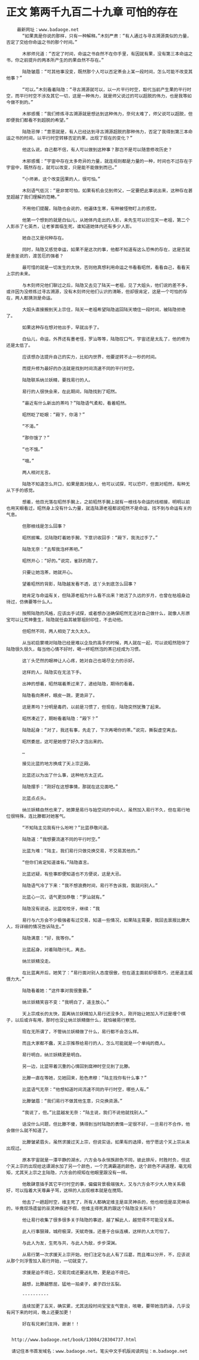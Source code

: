 # 正文 第两千九百二十九章 可怕的存在
        最新网址：www.badaoge.net
          “如果真是你说的那样，只有一种解释。”木刻严肃：“有人通过与寻古溯源类似的力量，否定了交给你命运之书的那个时间。”
      
          木邪师兄道：“否定了时间，命运之书自然不在你手里，有因就有果，没有第三本命运之书，你之前提升的两本所产生的的果自然不存在。”
      
          陆隐皱眉：“可其他事没变，既然那个人可以否定茶会上某一段时间，怎么可能不改变其他事？”
      
          “可以。”木刻看着陆隐：“寻古溯源就可以，以一片平行时空，取代当前产生果的平行时空，而平行时空不涉及其它一切，这是一种伟力，就是师父说过的可以超脱的伟力，也是我等如今做不到的。”
      
          木邪感慨：“我们修炼寻古溯源就是想达到这种伟力，奈何太难了，师父说可以超脱，但即便我们都看不到超脱的希望。”
      
          陆隐忌惮：“意思就是，有人已经达到寻古溯源超脱的那种伟力，否定了我得到第三本命运之书的时间，以平行时空转移否定的果，出现了现在的变化？”
      
          他这么说，自己都不信，有人可以做到这种事？那岂不是可以随意修改历史？
      
          木邪感慨：“宇宙中存在太多奇异的力量，就连规则都是力量的一种，时间也不过存在于宇宙中，既然存在，就可以改变，只是能不能做到而已。”
      
          “小师弟，这个改变因果的人，很可怕。”
      
          木刻语气低沉：“是非常可怕，如果有机会见到师父，一定要把此事说出来，这种存在甚至超越了我们理解的范畴。”
      
          不用他们提醒，陆隐也会说的，他遍体生寒，有种被怪物盯上的感觉。
      
          他第一个想到的就是白仙儿，从她体内走出的人影，未先生可以拦住天一老祖，第二个人影杀了七英杰，让老爹面临生死，谁知道她体内还有多少人影。
      
          她自己又是何种存在。
      
          同时，陆隐又感觉幸运，如果不是这次的事，他都不知道有这么恐怖的存在，这是否就是舍圣说的，渡苦厄的强者？
      
          最可惜的就是一切发生的太快，否则他真想利用命运之书看看昭然，看看自己，看看天上宗的未来。
      
          与木刻师兄他们聊过之后，陆隐又去见了陆天一老祖，见了大姐头，他们说的差不多，或许因为没修炼过寻古溯源，没有木刻师兄他们认识的清晰，但却很肯定，这是一个可怕的存在，两人都猜测是命运。
      
          大姐头直接搬到天上宗住，陆天一老祖希望陆隐返回陆天境住一段时间，被陆隐拒绝了。
      
          如果这种存在想对他出手，早就出手了。
      
          白仙儿，命运，外界还有墨老怪，罗汕等等，陆隐叹口气，宇宙还是太乱了，他的修为还是太低了。
      
          应该想办法提升自己的实力，比如内世界，他要逆转不止一秒的时间。
      
          而提升修为最好的办法就是找到时间流速不同的平行时空。
      
          陆隐联系纳兰妖精，要找易行的人。
      
          易行的人很快会来，在此期间，陆隐找到了昭然。
      
          “最近有什么新出的茶吗？”陆隐语气柔和，看着昭然。
      
          昭然眨了眨眼：“殿下，你渴？”
      
          “不渴。”
      
          “那你饿了？”
      
          “也不饿。”
      
          “哦。”
      
          两人相对无言。
      
          陆隐不知道怎么开口，如果是面对敌人，他可以试探，可以恐吓，但面对昭然，有种无从下手的感觉。
      
          想着，他目光落在昭然手腕上，之前昭然手腕上就有一根线与命运的线相接，明明以前也用天眼看过，昭然身上没有什么力量，就连陆源老祖都说昭然不是命运，找不到与命运有关的气息。
      
          但那根线是怎么回事？
      
          昭然抿嘴，见陆隐盯着她手腕，下意识收回手：“殿下，我洗过手了。”
      
          陆隐无奈：“去帮我泡杯茶吧。”
      
          昭然开心：“好的。”说完，雀跃的跑了。
      
          只要让她泡茶，她就开心。
      
          望着昭然的背影，陆隐越发看不透，这丫头到底怎么回事？
      
          她肯定与命运有关，但陆源老祖为什么看不出来？她活了久远的岁月，也曾在枯祖身边待过，仿佛要等什么人。
      
          按照陆隐的风格，应该出手试探，或者想办法确保昭然无法对自己做什么，就像人形原宝可以让荒神重生，陆隐就任由其被慧祖封印住，不去动他。
      
          但昭然不同，两人相处了太久太久。
      
          从当初启蒙境对陆隐已经是难以企及的高手的时候，两人就在一起，可以说昭然陪伴了陆隐很久很久，每当他心情不好时，喝一杯昭然泡的茶已经成为习惯。
      
          这丫头茫然的眼神让人心疼，她对自己也竭尽全力的示好。
      
          这样的人，陆隐实在无法下手。
      
          出神的想着，昭然端着茶过来了，递给陆隐，期待的看着。
      
          陆隐看向茶杯，眼皮一跳，更诡异了。
      
          这是茶吗？分明是毒药，以前是习惯了，但现在，陆隐突然犹豫了起来。
      
          昭然凑近了，期盼看着陆隐：“殿下？”
      
          陆隐起身：“对了，我还有事，先走了，下次再喝你的茶。”说完，撕裂虚空离去。
      
          昭然委屈，这可是她想了好久才泡出来的。
      
          …
      
          接见比蓝的地方换成了天上宗正殿。
      
          比蓝还以为出了什么事，这种地方太正式。
      
          陆隐摆手：“刚好在这想事情，那就在这见面吧。”
      
          比蓝点点头。
      
          纳兰妖精自然也来了，她算是易行与始空间的中间人，虽然加入易行不久，但在易行地位很特殊，连比滕都对她客气。
      
          “不知陆主见我有什么吩咐？”比蓝恭敬问道。
      
          陆隐道：“我想要流速不同的平行时空。”
      
          比蓝为难：“陆主，我们易行只做兑换交易，不交易其他的。”
      
          “但你们肯定知道谁有。”陆隐直言。
      
          比蓝迟疑，有些事即便知道也不方便说，这是大忌。
      
          陆隐语气冷了下来：“我不想浪费时间，易行不告诉我，我就问别人。”
      
          比蓝心一沉，语气更加恭敬：“罗汕就有。”
      
          陆隐没有说话，比蓝咬咬牙，继续：“我
      
          易行与六方会不少极强者有过交易，知道一些情况，如果陆主需要，我回去禀报比滕大人，将详细的情况告诉陆主。”
      
          陆隐满意：“好，我等你。”
      
          比蓝起身，对着陆隐行礼，离去。
      
          纳兰妖精没走。
      
          在比蓝离开后，她笑了：“易行面对别人态度很傲，但在道主面前却很乖巧，还是道主威慑力大。”
      
          陆隐看着她：“这件事对我很重要。”
      
          纳兰妖精笑容不变：“我明白了，道主放心。”
      
          天上宗成长的太快，距离纳兰妖精加入易行还没多久，刚开始让她加入不过是埋个棋子，以后或许有用，那时也没让纳兰妖精做什么，就怕被易行察觉。
      
          现在无所谓了，不管纳兰妖精做了什么，易行都不会怎么样。
      
          而且大家都不蠢，天上宗推荐给易行的人，怎么可能就是一个单纯的商人。
      
          易行明白，纳兰妖精更是明白。
      
          另一边，比蓝带着沉重的心情回到腐神时空见到了比滕。
      
          比滕一直在等她，见她回来，脸色肃穆：“陆主找你有什么事？”
      
          比蓝语气无奈：“他想知道时间流速不同的平行时空，哪些人有。”
      
          比滕皱眉：“我们易行不做其他生意，只兑换资源。”
      
          “我说了，但。”比蓝越发无奈：“陆主说，我们不说他就找别人。”
      
          话没什么问题，但比滕不傻，猜得到当时陆隐的表情一定很不好，一旦易行不合作，他会做什么就不知道了。
      
          比滕皱紧眉头，虽然求援过天上宗，但说实话，如果有的选择，他宁愿这个天上宗从未出现过。
      
          原本宇宙就是一潭平静的湖水，六方会与永恒族颜色不同，彼此排斥，时胜时负，但这个天上宗的出现给这谭湖水加了另一个颜色，一个充满霸道的颜色，这个颜色不讲道理，毫无规矩，尤其天上宗之主陆隐，六方会的规矩在他眼里跟没有一样。
      
          他敢肆意插手其它平行时空的事，偏偏背景极端强大，又与六方会不少大人物关系极好，可以指着大天尊鼻子骂，这样的人出现根本就是在搅局。
      
          他去了一趟超时空，维主死了，所有人都确定维主是巫灵神杀的，他也相信是巫灵神杀的，毕竟现场遗留的巫灵神痕迹不假，但维主得死真的跟这个陆隐没关系吗？
      
          他让易行收集了很多很多关于陆隐的事迹，越了解此人，越觉得不可能没关系。
      
          此人行事狠辣，城府极深，天赋奇强，还善于合纵连横，这样的人太可怕了。
      
          与此人为友，生死与共，与此人为敌，步步深渊。
      
          从易行第一次求援天上宗开始，他们注定与此人有了瓜葛，而且难以分开，不，应该说从那个刘浮雪加入易行开始，一切就变了。
      
          求援是迫不得已，交易完成还要送礼物，更是迫不得已。
      
          越想，比滕越憋屈，猛地一拍桌子，桌子四分五裂。
      
          ----------
      
          连续加更了五天，确实累，尤其这段时间宝宝支气管炎，咳嗽，要带她泡药澡，几乎没有闲下来的时间，晚上还要加更！
      
          好在有兄弟们支持，谢谢！！
      
      
      http://www.badaoge.net/book/13084/28304737.html
      
      请记住本书首发域名：www.badaoge.net。笔尖中文手机版阅读网址：m.badaoge.net